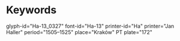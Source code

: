 # Keywords
glyph-id="Ha-13_0327"
font-id="Ha-13"
printer-id="Ha"
printer="Jan Haller"
period="1505–1525"
place="Kraków"
PT plate="172"
